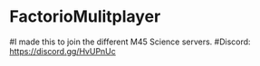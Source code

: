 # FactorioMulitplayer
#I made this to join the different M45 Science servers.
#Discord: https://discord.gg/HvUPnUc
